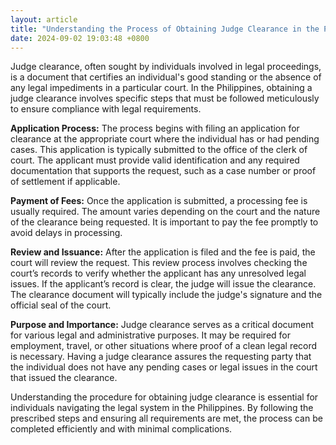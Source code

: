 ```yaml
---
layout: article
title: "Understanding the Process of Obtaining Judge Clearance in the Philippines"
date: 2024-09-02 19:03:48 +0800
---
```


<p>Judge clearance, often sought by individuals involved in legal proceedings, is a document that certifies an individual's good standing or the absence of any legal impediments in a particular court. In the Philippines, obtaining a judge clearance involves specific steps that must be followed meticulously to ensure compliance with legal requirements.</p><p><strong>Application Process:</strong> The process begins with filing an application for clearance at the appropriate court where the individual has or had pending cases. This application is typically submitted to the office of the clerk of court. The applicant must provide valid identification and any required documentation that supports the request, such as a case number or proof of settlement if applicable.</p><p><strong>Payment of Fees:</strong> Once the application is submitted, a processing fee is usually required. The amount varies depending on the court and the nature of the clearance being requested. It is important to pay the fee promptly to avoid delays in processing.</p><p><strong>Review and Issuance:</strong> After the application is filed and the fee is paid, the court will review the request. This review process involves checking the court’s records to verify whether the applicant has any unresolved legal issues. If the applicant’s record is clear, the judge will issue the clearance. The clearance document will typically include the judge's signature and the official seal of the court.</p><p><strong>Purpose and Importance:</strong> Judge clearance serves as a critical document for various legal and administrative purposes. It may be required for employment, travel, or other situations where proof of a clean legal record is necessary. Having a judge clearance assures the requesting party that the individual does not have any pending cases or legal issues in the court that issued the clearance.</p><p>Understanding the procedure for obtaining judge clearance is essential for individuals navigating the legal system in the Philippines. By following the prescribed steps and ensuring all requirements are met, the process can be completed efficiently and with minimal complications.</p>